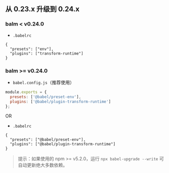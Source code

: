 ## 从 0.23.x 升级到 0.24.x

### balm < v0.24.0

- `.babelrc`

```
{
  "presets": ["env"],
  "plugins": ["transform-runtime"]
}
```

### balm >= v0.24.0

- `babel.config.js`（推荐使用）

```js
module.exports = {
  presets: ['@babel/preset-env'],
  plugins: ['@babel/plugin-transform-runtime']
};
```

OR

- `.babelrc`

```
{
  "presets": ["@babel/preset-env"],
  "plugins": ["@babel/plugin-transform-runtime"]
}
```

> 提示：如果使用的 npm >= v5.2.0，运行 `npx babel-upgrade --write` 可自动更新绝大多数依赖。
